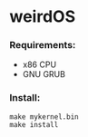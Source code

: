 # weirdOS

### Requirements:
  * x86 CPU
  * GNU GRUB
### Install:
```
make mykernel.bin
make install
```
